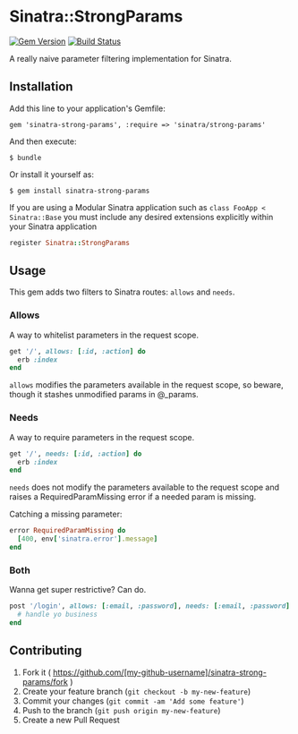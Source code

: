 # Sinatra::StrongParams

[![Gem Version](https://badge.fury.io/rb/sinatra-strong-params.svg)](https://badge.fury.io/rb/sinatra-strong-params)
[![Build Status](https://secure.travis-ci.org/evanleck/sinatra-strong-params.svg)](https://travis-ci.org/evanleck/sinatra-strong-params)

A really naive parameter filtering implementation for Sinatra.



## Installation

Add this line to your application's Gemfile:

    gem 'sinatra-strong-params', :require => 'sinatra/strong-params'

And then execute:

    $ bundle

Or install it yourself as:

    $ gem install sinatra-strong-params

If you are using a Modular Sinatra application such as `class FooApp < Sinatra::Base` you must include any desired extensions explicitly within your Sinatra application

```ruby
register Sinatra::StrongParams
```

## Usage

This gem adds two filters to Sinatra routes: `allows` and `needs`.



### Allows

A way to whitelist parameters in the request scope.

```ruby
get '/', allows: [:id, :action] do
  erb :index
end
```

`allows` modifies the parameters available in the request scope, so
beware, though it stashes unmodified params in @_params.



### Needs

A way to require parameters in the request scope.

```ruby
get '/', needs: [:id, :action] do
  erb :index
end
```

`needs` does not modify the parameters available to the request scope
and raises a RequiredParamMissing error if a needed param is missing.

Catching a missing parameter:

```ruby
error RequiredParamMissing do
  [400, env['sinatra.error'].message]
end
```



### Both

Wanna get super restrictive? Can do.

```ruby
post '/login', allows: [:email, :password], needs: [:email, :password] do
  # handle yo business
end
```


## Contributing

1. Fork it ( https://github.com/[my-github-username]/sinatra-strong-params/fork )
2. Create your feature branch (`git checkout -b my-new-feature`)
3. Commit your changes (`git commit -am 'Add some feature'`)
4. Push to the branch (`git push origin my-new-feature`)
5. Create a new Pull Request
